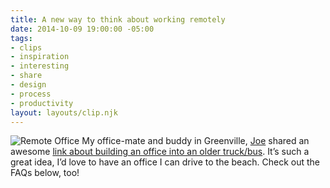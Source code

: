 ```yaml
---
title: A new way to think about working remotely
date: 2014-10-09 19:00:00 -05:00
tags:
- clips
- inspiration
- interesting
- share
- design
- process
- productivity
layout: layouts/clip.njk
---
```


![Remote Office]({{base.url}}/img/posts/after_remote_office.jpg)
My office-mate and buddy in Greenville, [Joe](http://www.twitter.com/joeytamburro) shared an awesome [link about building an office into an older truck/bus](http://davidmckinney.com/blog/2013/12/29/redesigning-the-office). It’s such a great idea, I’d love to have an office I can drive to the beach. Check out the FAQs below, too!
